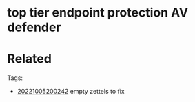 # top tier endpoint protection AV defender

# Related


Tags:
- [20221005200242](/zet/20221005200242/README.md) empty zettels to fix

    
